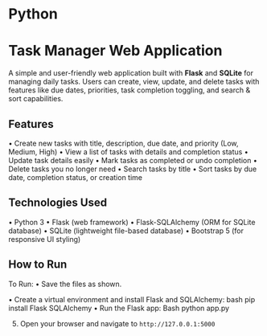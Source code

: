 # Python

# Task Manager Web Application

A simple and user-friendly web application built with **Flask** and **SQLite** for managing daily tasks. Users can create, view, update, and delete tasks with features like due dates, priorities, task completion toggling, and search & sort capabilities.

## Features
•	Create new tasks with title, description, due date, and priority (Low, Medium, High)
•	View a list of tasks with details and completion status
•	Update task details easily
•	Mark tasks as completed or undo completion
•	Delete tasks you no longer need
•	Search tasks by title
•	Sort tasks by due date, completion status, or creation time

## Technologies Used
•	Python 3
•	Flask (web framework)
•	Flask-SQLAlchemy (ORM for SQLite database)
•	SQLite (lightweight file-based database)
•	Bootstrap 5 (for responsive UI styling)

## How to Run
 To Run:
•	Save the files as shown.

•	Create a virtual environment and install Flask and SQLAlchemy:
            bash
            pip install Flask SQLAlchemy
•	Run the Flask app:
Bash
            python app.py

5. Open your browser and navigate to `http://127.0.0.1:5000`
